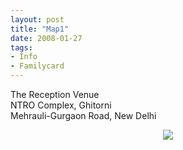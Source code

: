 ```yaml
---
layout: post
title: "Map1"
date: 2008-01-27
tags: 
- Info
- Familycard
---
```


<p class="box">
The Reception Venue<br>
NTRO Complex, Ghitorni<br> 
Mehrauli-Gurgaon Road, New Delhi
<p>
<p align="center">
  <img src="https://mahiwedsaniket.github.io/pictures/1.png"><br>
</p>
